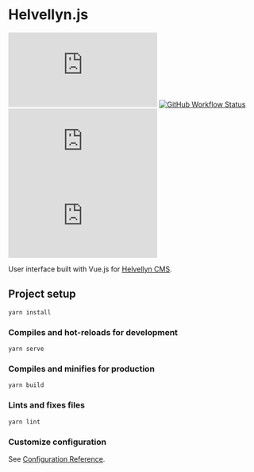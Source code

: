 # Helvellyn.js

[![GitHub package.json version](https://img.shields.io/github/package-json/v/thombruce/helvellyn.js)](https://github.com/thombruce/helvellyn.js/releases)
[![GitHub Workflow Status](https://img.shields.io/github/workflow/status/thombruce/helvellyn.js/CI?logo=github)](https://github.com/thombruce/helvellyn.js/actions)
[![Codecov](https://img.shields.io/codecov/c/github/thombruce/helvellyn.js?logo=codecov)](https://codecov.io/gh/thombruce/helvellyn.js)
[![GitHub issues](https://img.shields.io/github/issues-raw/thombruce/helvellyn.js?logo=github)](https://github.com/thombruce/helvellyn.js/issues)

User interface built with Vue.js for [Helvellyn CMS](https://github.com/thombruce/helvellyn).

## Project setup
```
yarn install
```

### Compiles and hot-reloads for development
```
yarn serve
```

### Compiles and minifies for production
```
yarn build
```

### Lints and fixes files
```
yarn lint
```

### Customize configuration
See [Configuration Reference](https://cli.vuejs.org/config/).
